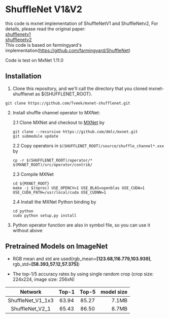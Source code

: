 # ShuffleNet V1&V2

this code is mxnet implementation of ShuffleNetV1 and ShuffleNetv2, For details, please read the original paper:</br>
[shufflenetv1](https://arxiv.org/pdf/1707.01083.pdf)</br>
[shufflenetv2](https://arxiv.org/pdf/1807.11164.pdf)<br>
This code is based on farmingyard's implementation(https://github.com/farmingyard/ShuffleNet)

Code is test  on   MxNet 1.11.0 

## Installation

1. Clone this repository, and we'll call the directory that you cloned mxnet-shufflenet as ${SHUFFLENET_ROOT}.
```
git clone https://github.com/Tveek/mxnet-shufflenet.git
```

2. Install shuffle channel operator to MXNet:

	2.1 Clone MXNet and checkout to [MXNet](https://github.com/apache/incubator-mxnet.git) by
	```
	git clone --recursive https://github.com/dmlc/mxnet.git
	git submodule update
	```
	2.2 Copy operators in `$(SHUFFLENET_ROOT)/source/shuffle_channel*.xxx`  by
	```
	cp -r $(SHUFFLENET_ROOT)/operator/* $(MXNET_ROOT)/src/operator/contrib/
	```
	2.3 Compile MXNet
	```
	cd ${MXNET_ROOT}
	make -j $(nproc) USE_OPENCV=1 USE_BLAS=openblas USE_CUDA=1 USE_CUDA_PATH=/usr/local/cuda USE_CUDNN=1
	```
	2.4 Install the MXNet Python binding by
	```
	cd python
	sudo python setup.py install 
	```

3. Python operator function are also in symbol file, so you can use it without above

## Pretrained Models on ImageNet

- RGB mean and std are used(rgb_mean=**[123.68,116.779,103.939]**, rgb_std=**[58.393,57.12,57.375]**)

- The top-1/5 accuracy rates by using single random crop (crop size: 224x224, image size: 256xN)

Network|Top-1|Top-5|model size
:---:|:---:|:---:|---:|
ShuffleNet_V1_1x3| 63.94| 85.27| 7.1MB |
ShuffleNet_V2_1| 65.43| 86.50| 8.7MB |
